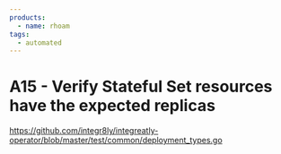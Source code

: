 ```yaml
---
products:
  - name: rhoam
tags:
  - automated
---
```


# A15 - Verify Stateful Set resources have the expected replicas

https://github.com/integr8ly/integreatly-operator/blob/master/test/common/deployment_types.go
